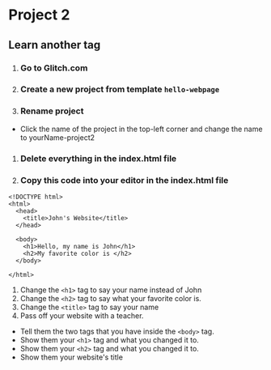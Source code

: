 # Project 2
## Learn another tag

1. ### Go to Glitch.com
1. ### Create a new project from template `hello-webpage`
1. ### Rename project
  - Click the name of the project in the top-left corner and change the name to yourName-project2
1. ### Delete everything in the index.html file
1. ### Copy this code into your editor in the index.html file
```
<!DOCTYPE html>
<html>
  <head>
    <title>John's Website</title>
  </head>

  <body>
    <h1>Hello, my name is John</h1>
    <h2>My favorite color is </h2>
  </body>

</html>
```

1. Change the `<h1>` tag to say your name instead of John
1. Change the `<h2>` tag to say what your favorite color is.
1. Change the `<title>` tag to say your name
1. Pass off your website with a teacher.
  - Tell them the two tags that you have inside the `<body>` tag.
  - Show them your `<h1>` tag and what you changed it to.
  - Show them your `<h2>` tag and what you changed it to.
  - Show them your website's title
